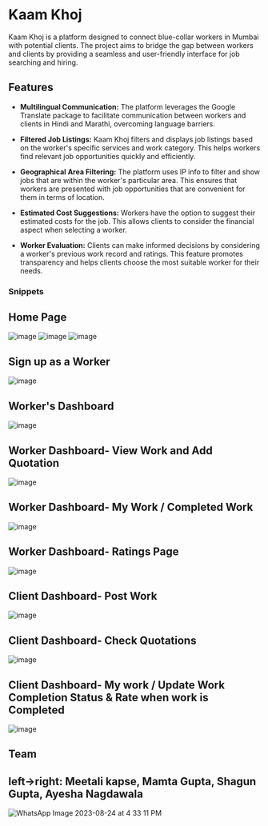 # Kaam Khoj

Kaam Khoj is a platform designed to connect blue-collar workers in Mumbai with potential clients. The project aims to bridge the gap between workers and clients by providing a seamless and user-friendly interface for job searching and hiring.

## Features

- **Multilingual Communication:** The platform leverages the Google Translate package to facilitate communication between workers and clients in Hindi and Marathi, overcoming language barriers.

- **Filtered Job Listings:** Kaam Khoj filters and displays job listings based on the worker's specific services and work category. This helps workers find relevant job opportunities quickly and efficiently.

- **Geographical Area Filtering:** The platform uses IP info to filter and show jobs that are within the worker's particular area. This ensures that workers are presented with job opportunities that are convenient for them in terms of location.

- **Estimated Cost Suggestions:** Workers have the option to suggest their estimated costs for the job. This allows clients to consider the financial aspect when selecting a worker.

- **Worker Evaluation:** Clients can make informed decisions by considering a worker's previous work record and ratings. This feature promotes transparency and helps clients choose the most suitable worker for their needs.

### Snippets

## Home Page
![image](https://github.com/AyeshaNagdawala/Kaam-Khoj/assets/111572744/77f0621f-e2f4-4f96-bb55-35e44eaa82be)
![image](https://github.com/AyeshaNagdawala/Kaam-Khoj/assets/111572744/85a76bc4-3f73-45ef-b5df-0ed58605c5df)
![image](https://github.com/AyeshaNagdawala/Kaam-Khoj/assets/111572744/f2e1ebd9-e293-4c66-8783-a5ae3f15db8f)
## Sign up as a Worker
![image](https://github.com/AyeshaNagdawala/Kaam-Khoj/assets/111572744/1b087421-b776-4733-8b10-62af0d2dd18b)
## Worker's Dashboard
![image](https://github.com/AyeshaNagdawala/Kaam-Khoj/assets/111572744/824fcb7f-7720-49c7-b664-e3f2dc4aeb39)
## Worker Dashboard- View Work and Add Quotation
![image](https://github.com/AyeshaNagdawala/Kaam-Khoj/assets/111572744/2532972d-3e74-4523-aad9-9f5ff77a6d07)
## Worker Dashboard- My Work / Completed Work
![image](https://github.com/AyeshaNagdawala/Kaam-Khoj/assets/111572744/6b7df404-457e-413d-869c-a6eeba8f802b)
## Worker Dashboard- Ratings Page
![image](https://github.com/AyeshaNagdawala/Kaam-Khoj/assets/111572744/9368814c-15e8-4e42-bf66-0e05ca735393)
## Client Dashboard- Post Work
![image](https://github.com/AyeshaNagdawala/Kaam-Khoj/assets/111572744/a7efabf1-f76a-4922-865e-c892b5814a71)
## Client Dashboard- Check Quotations
![image](https://github.com/AyeshaNagdawala/Kaam-Khoj/assets/111572744/03fec4f4-fcbb-4672-9c3e-90bd90626a29)
## Client Dashboard- My work / Update Work Completion Status & Rate when work is Completed
![image](https://github.com/AyeshaNagdawala/Kaam-Khoj/assets/111572744/8d72ef6a-ceb6-42b1-a2ad-f6999f82e66c)


## Team 

left->right: Meetali kapse, Mamta Gupta, Shagun Gupta, Ayesha Nagdawala
-----------------------------------------------------------------------------
![WhatsApp Image 2023-08-24 at 4 33 11 PM](https://github.com/MAMTA137/Kaam-Khoj/assets/102024852/19c162fb-ac5d-4169-92e3-528a3344a760)


